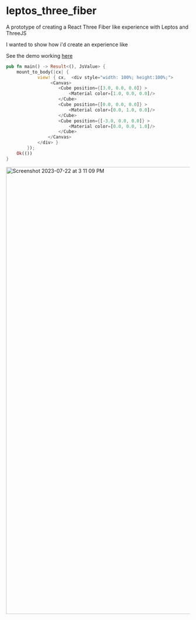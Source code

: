 # leptos_three_fiber

A prototype of creating a React Three Fiber like experience with Leptos and ThreeJS

I wanted to show how i'd create an experience like

See the demo working [here](https://richardanaya.github.io/leptos_three/example/dist/index.html)

```rust
pub fn main() -> Result<(), JsValue> {
    mount_to_body(|cx| {
            view! { cx,  <div style="width: 100%; height:100%;">
                 <Canvas>
                    <Cube position={[3.0, 0.0, 0.0]} >
                        <Material color=[1.0, 0.0, 0.0]/>
                    </Cube>
                    <Cube position={[0.0, 0.0, 0.0]} >
                        <Material color=[0.0, 1.0, 0.0]/>
                    </Cube>
                    <Cube position={[-3.0, 0.0, 0.0]} >
                        <Material color=[0.0, 0.0, 1.0]/>
                    </Cube>
                </Canvas>
            </div> }
        });
    Ok(())
}
```

<img width="1224" alt="Screenshot 2023-07-22 at 3 11 09 PM" src="https://github.com/richardanaya/leptos_fiber/assets/294042/c00fb781-06d6-485b-9b1e-c5f41b0456bc">
